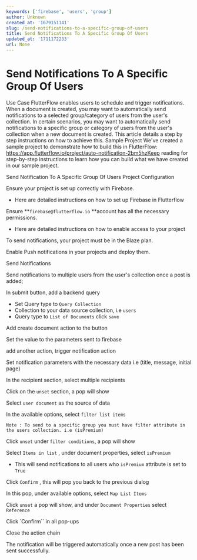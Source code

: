 ```yaml
---
keywords: ['firebase', 'users', 'group']
author: Unknown
created_at: '1679151141'
slug: /send-notifications-to-a-specific-group-of-users
title: Send Notifications To A Specific Group Of Users
updated_at: '1711172233'
url: None
---
```

# Send Notifications To A Specific Group Of Users

Use Case
FlutterFlow enables users to schedule and trigger notifications. When a document is created, you may want to automatically send notifications to a selected group/category of users from the user's collection. In certain scenarios, you may want to automatically send notifications to a specific group or category of users from the user's collection when a new document is created. This article details a step by step instructions on how to achieve this.
Sample Project
We've created a sample project to demonstrate how to build this in FlutterFlow:
https://app.flutterflow.io/project/auto-notification-2bm5hz​Keep reading for step-by-step instructions to learn how you can build what we have created in our sample project.

Send Notification To A Specific Group Of Users
Project Configuration

Ensure your project is set up correctly with Firebase.
- Here are detailed instructions on how to set up Firebase in Flutterflow

Ensure  **`firebase@flutterflow.io` **account has all the necessary permissions.
-  Here are detailed instructions on how to enable access to your project 

To send notifications, your project must be in the Blaze plan. 

Enable Push notifications in your projects and deploy them.

Send Notifications

Send notifications to multiple users from the user's collection once a post is added;

In submit button, add a backend query
- Set Query type to `Query Collection`
- Collection to your data source collection, i.e `users`
- Query type to `List of Documents` click `save`

Add create document action to the button

Set the value to the parameters sent to firebase

add another action, trigger notification action

Set notification parameters with the necessary data i.e (title, message, initial page)

In the recipient section, select multiple recipients

Click on the `unset` section, a pop will show

Select `user document` as the source of data

In the available options, select `filter list items`

```
Note : To send to a specific group you must have filter attribute in the users collection. i.e (isPremium) 
```

Click `unset` under  `filter conditions`, a pop will show

Select `Items in list` , under document properties, select `isPremium`
- This will send notifications to all users who `isPremium`  attribute is set to `True`

Click `Confirm` , this will pop you back to the previous dialog

In this pop, under available options, select `Map List Items`

Click `unset` a pop will show, and under `Document Properties` select `Reference`

Click `Confirm`` in all pop-ups

Close the action chain

The notification will be triggered automatically once a new post has been sent successfully.